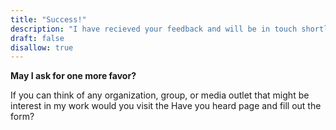 ```yaml
---
title: "Success!"
description: "I have recieved your feedback and will be in touch shortly."
draft: false
disallow: true
---
```


**May I ask for one more favor?**

If you can think of any organization, group, or media outlet that might be interest in my work would you visit the Have you heard page and fill out the form?
